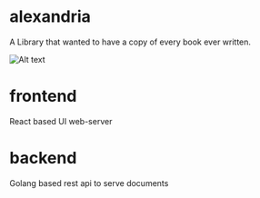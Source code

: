 # alexandria
A Library that wanted to have a copy of every book ever written.



![Alt text](https://miro.medium.com/max/2000/1*4-H9L_CZAEqNiZmmfL9dzQ.jpeg "Optional title")


# frontend

React based UI web-server


# backend

Golang based rest api to serve documents

